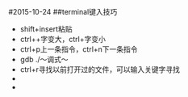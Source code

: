 #2015-10-24
##terminal键入技巧
- shift+insert粘贴
- ctrl++字变大，ctrl+字变小
- ctrl+p上一条指令，ctrl+n下一条指令
- gdb ./～调式～
- ctrl+r寻找以前打开过的文件，可以输入关键字寻找
- 
- 
